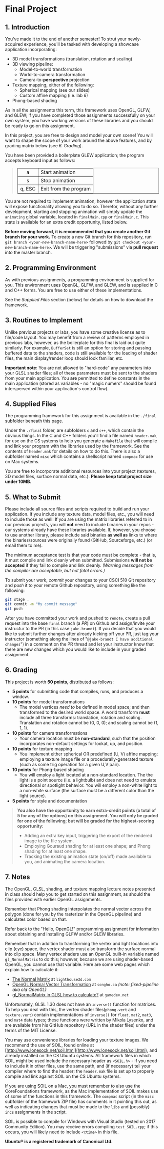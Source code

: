 # Final Project

## 1. Introduction

You've made it to the end of another semester! To strut your newly-acquired
experience, you'll be tasked with developing a showcase application
incorporating:

* 3D model transformations (translation, rotation and scaling)
* 3D viewing pipeline:
  - Model-to-world transformation
  - World-to-camera transformation
  - Camera-to-**perspective** projection
* Texture mapping, either of the following:
  - Spherical mapping (see our slides)
  - Custom affine mapping (i.e. lab 6)
* Phong-based shading

As in all the assignments this term, this framework
uses OpenGL, GLFW, and GLEW; if you have completed those assignments
successfully on your own system,
you have working versions of these libraries
and you should be ready to go on this assignment.

In this project, you are free to design and model your own scene! You will
want to shape the scope of your work around the above features, and by
grading matrix below (see _6. Grading_).

You have been provided a boilerplate GLEW application; the program accepts keyboard input as follows:

<blockquote>
<table border="1" cellpadding="2">
<tr>
  <td align="center">a</td>
  <td>Start animation</td>
</tr>
<tr>
  <td align="center">s</td>
  <td>Stop animation</td>
</tr>
<tr>
  <td align="center">q, ESC</td>
  <td>Exit from the program</td>
</tr>
</table>
</blockquote>

You are not required to implement animation; however the application state
will expose functionality allowing you to do so. Therefor, without any
further development, starting and stopping animation will simply update
the `animating` global variable, located in `finalMain.cpp` or
`finalMain.c`. This state is available for an extra credit opportunity, listed below.

**Before moving forward, it is recommended that you create another Git branch for your work.** To create a new Git branch for this repository, run `git branch <your-new-branch-name-here>` followed by `git checkout <your-new-branch-name-here>`. We will be triggering "submissions" via **pull request** into the master branch.

## 2. Programming Environment

As with previous assignments, a programming environment is supplied for you. This environment uses OpenGL, GLFW, and GLEW, and is supplied in C and C++ forms. You are free to use either of these implementations.

See the _Supplied Files_ section (below) for details on how to download
the framework.

## 3. Routines to Implement

Unlike previous projects or labs, you have some creative license as to file/code layout. You may benefit from a review of
patterns employed in previous labs, however, as the boilerplate for this final is laid out quite similarly. For example,
`BufferSet` is still an option for storing and passing buffered data to the shaders, code is still available for the loading
of shader files, the main display/render loop should look familiar, etc.

**Important note:**
You are not allowed to "hard-code" any parameters into your GLSL shader files; all of these parameters must be sent to the shaders from your main
application. You **are** permitted to define constants in the main
application (stored as variables - no "magic numers" should be found
interspersed within your application's control flow).

## 4. Supplied Files

The programming framework for this assignment is available in the `./final` subfolder beneath this page.

Under the `./final` folder, are subfolders `c` and `c++`, which contain the obvious things. In the C and C++ folders you'll find a file named `header.mak`, for use on the CS systems to help you generate a `Makefile` that will compile and link your program with the libraries used by the framework. See the contents of `header.mak` for details on how to do this. There is also a subfolder named `misc` which contains a shellscript named `compmac` for use on Mac systems.

You are free to incorporate additional resources into your project
(textures, 3D model files, surface normal data, etc.). **Please keep total
project size under 10MB.**

## 5. What to Submit

Please include all source files and scripts required to build and run
your application. If you include any texture data, model files, etc., you
will need to include those as well! If you are using the matrix libraries
referred to in our previous projects, you will **not** need to include
binaries in your repos - our systems already have these libraries
available. If, however, you choose to use another library, please include
said binaries **as well as** links to where the binaries/sources were originally found (GitHub, Sourceforge, etc.) (or email them to me).

The minimum acceptance test is that your code must be complete - that is, it must compile and link cleanly when submitted. Submissions **will not be accepted** if they fail to compile and link cleanly. *(Warning messages from the compiler are acceptable, but not fatal errors.)*

To submit your work, *commit* your changes to your CSCI 510 Git repository and *push*
it to your remote Github repository, using something like the following:

```sh
git stage .
git commit -m "My commit message"
git push
```

After you have committed your work and pushed to `remote`, create a pull request into the base `final` branch (a *PR*) on Github and assign/invite your instructur to the PR (in this case `jake-brandt`). If you decide that you would like to submit further changes after already kicking off your PR, just tag your instructor (something along the lines of "`@jake-brandt I have additional changes`") in a comment on the PR thread and let your instructor know that there are new changes which you would like to include in your graded assignment.


## 6. Grading

This project is worth **50 points**, distributed as follows:

* **5 points** for submitting code that compiles, runs, and produces a
  window.
* **10 points** for model transformations
    * The model vertices _need to_ be defined in model space; and then
      transformed to the desired world space. A world transform **must**
      include all three transforms: translation, rotation and scaling.
      Translation and rotation cannot be (0, 0, 0); and scaling cannot be
      (1, 1, 1).
* **10 points** for camera transformations
    * Your camera location must be **non-standard**, such that the
      position incorporates non-default settings for lookat, up, and
      position.
* **10 points** for texture mapping
    * You implement either spherical OR predefined (U, V) affine mapping;
      employing a texture image file or a procedurally-generated texture (such as some trig operation for a given U,V pair).
* **10 points** for Phong-based shading
    * You will employ a light located at a non-standard location. The
    the light is a point source (i.e. a lightbulb) and does not need to
    emulate directional or spotlight behavior. You will employ a
    non-white light to a non-white surface (the surface must be a
    different color than the light source).
* **5 points** for style and documentation

> **You also have the opportunity to earn extra-credit points (a total of 5 for any of the options) on this assignment. You will only be graded for one of the following; but will be graded for the highest-scoring opportunity:**
>
> * Adding an extra key input, triggering the export of the rendered
>   image to the file system.
> * Employing Gouraud shading for at least one shape; and Phong shading
>   for at least one shape.
> * Tracking the existing animation state (on/off) made available to you,
>   and animating the camera location.

## 7. Notes

The OpenGL, GLSL, shading, and texture mapping lecture notes presented in class should help you to get started on this assignment, as should the files provided with earlier OpenGL assignments.

Remember that Phong shading interpolates the normal vector across the polygon (done for you by the rasterizer in the OpenGL pipeline) and calculates color based on that.

Refer back to the "Hello, OpenGL!" programming assignment for information about obtaining and installing GLFW and/or GLEW libraries.

Remember that in addition to transforming the vertex and light locations into clip (eye) space, the vertex shader must also transform the surface normal into clip space. Many vertex shaders use an OpenGL built-in variable named `gl_NormalMatrix` to do this; however, because we are using shader-based OpenGL, you cannot use that variable. Here are some web pages which explain how to calculate it:

* [The Normal Matrix](http://www.lighthouse3d.com/tutorials/glsl-tutorial/the-normal-matrix/)
at `lighthouse3d.com`
* [OpenGL Normal Vector Transformation](http://www.songho.ca/opengl/gl_normaltransform.html) at `songho.ca` _(note: fixed-pipeline aka old OpenGL)_
* [gl_NormalMatrix in GLSL how to calculate?](https://www.gamedev.net/topic/598985-gl-normalmatrix-in-glsl-how-to-calculate/) at `gamedev.net`

Unfortunately, GLSL 1.30 does not have an `inverse()` function for matrices. To help you deal with this, the vertex shader files(`phong.vert` and `texture.vert`) contain implementations of `inverse()` for `float`, `mat2`, `mat3`, and `mat4` data types; these functions were written by Mikola Lysenko, and are available from his GitHub repository (URL in the shader files) under the terms of the MIT License.

You may use convenience libraries for loading your texture images. We recommend the use of SOIL, found online at [http://www.lonesock.net/soil.html](http://www.lonesock.net/soil.html), and already installed on the CS Ubuntu systems. All framework files in which SOIL might be used include the necessary header as `<SOIL.h>` - if you need to include it in other files, use the same path, and (if necessary) tell your compiler where to find the header; the `header.mak` file is set up to properly compile and link against SOIL on the CS Ubuntu systems.

If you are using SOIL on a Mac, you must remember to also use the CoreFoundations framework, as the Mac implementation of SOIL makes use of some of the functions in this framework. The `compmac` script (in the `misc` subfolder of the framework ZIP file) has comments in it pointing this out, as well as indicating changes that must be made to the `libs` and (possibly) `incs` assignments in the script.

SOIL is possible to compile for Windows with Visual Studio (tested on 2017 Community Edition). You may receive errors compiling `test_SOIL.cpp`; if this occurs, you will likely need to include `<ctime>` in this file.

**Ubuntu&reg; is a registered trademark of Canonical Ltd.**